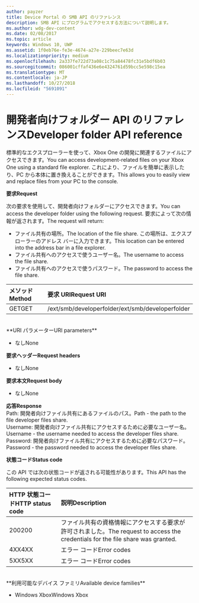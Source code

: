 ```yaml
---
author: payzer
title: Device Portal の SMB API のリファレンス
description: SMB API にプログラムでアクセスする方法について説明します。
ms.author: wdg-dev-content
ms.date: 02/08/2017
ms.topic: article
keywords: Windows 10, UWP
ms.assetid: 1f0eb76e-fe3e-4674-a27e-229beec7e63d
ms.localizationpriority: medium
ms.openlocfilehash: 2a337fe722d73a08c1c75a84478fc31e5bdf6b03
ms.sourcegitcommit: 086001cffaf436e6e4324761d59bcc5e598c15ea
ms.translationtype: MT
ms.contentlocale: ja-JP
ms.lasthandoff: 10/27/2018
ms.locfileid: "5691091"
---
```

# <a name="developer-folder-api-reference"></a><span data-ttu-id="848fe-104">開発者向けフォルダー API のリファレンス</span><span class="sxs-lookup"><span data-stu-id="848fe-104">Developer folder API reference</span></span>   
<span data-ttu-id="848fe-105">標準的なエクスプローラーを使って、Xbox One の開発に関連するファイルにアクセスできます。</span><span class="sxs-lookup"><span data-stu-id="848fe-105">You can access development-related files on your Xbox One using a standard file explorer.</span></span> <span data-ttu-id="848fe-106">これにより、ファイルを簡単に表示したり、PC から本体に置き換えることができます。</span><span class="sxs-lookup"><span data-stu-id="848fe-106">This allows you to easily view and replace files from your PC to the console.</span></span>

**<span data-ttu-id="848fe-107">要求</span><span class="sxs-lookup"><span data-stu-id="848fe-107">Request</span></span>**

<span data-ttu-id="848fe-108">次の要求を使用して、開発者向けフォルダーにアクセスできます。</span><span class="sxs-lookup"><span data-stu-id="848fe-108">You can access the developer folder using the following request.</span></span> <span data-ttu-id="848fe-109">要求によって次の情報が返されます。</span><span class="sxs-lookup"><span data-stu-id="848fe-109">The request will return:</span></span>    
* <span data-ttu-id="848fe-110">ファイル共有の場所。</span><span class="sxs-lookup"><span data-stu-id="848fe-110">The location of the file share.</span></span> <span data-ttu-id="848fe-111">この場所は、エクスプローラーのアドレス バーに入力できます。</span><span class="sxs-lookup"><span data-stu-id="848fe-111">This location can be entered into the address bar in a file explorer.</span></span>
* <span data-ttu-id="848fe-112">ファイル共有へのアクセスで使うユーザー名。</span><span class="sxs-lookup"><span data-stu-id="848fe-112">The username to access the file share.</span></span>
* <span data-ttu-id="848fe-113">ファイル共有へのアクセスで使うパスワード。</span><span class="sxs-lookup"><span data-stu-id="848fe-113">The password to access the file share.</span></span>

<span data-ttu-id="848fe-114">メソッド</span><span class="sxs-lookup"><span data-stu-id="848fe-114">Method</span></span>      | <span data-ttu-id="848fe-115">要求 URI</span><span class="sxs-lookup"><span data-stu-id="848fe-115">Request URI</span></span>
:------     | :-----
<span data-ttu-id="848fe-116">GET</span><span class="sxs-lookup"><span data-stu-id="848fe-116">GET</span></span> | <span data-ttu-id="848fe-117">/ext/smb/developerfolder</span><span class="sxs-lookup"><span data-stu-id="848fe-117">/ext/smb/developerfolder</span></span>
<br />
**<span data-ttu-id="848fe-118">URI パラメーター</span><span class="sxs-lookup"><span data-stu-id="848fe-118">URI parameters</span></span>**

- <span data-ttu-id="848fe-119">なし</span><span class="sxs-lookup"><span data-stu-id="848fe-119">None</span></span>

**<span data-ttu-id="848fe-120">要求ヘッダー</span><span class="sxs-lookup"><span data-stu-id="848fe-120">Request headers</span></span>**

- <span data-ttu-id="848fe-121">なし</span><span class="sxs-lookup"><span data-stu-id="848fe-121">None</span></span>

**<span data-ttu-id="848fe-122">要求本文</span><span class="sxs-lookup"><span data-stu-id="848fe-122">Request body</span></span>**

- <span data-ttu-id="848fe-123">なし</span><span class="sxs-lookup"><span data-stu-id="848fe-123">None</span></span>

**<span data-ttu-id="848fe-124">応答</span><span class="sxs-lookup"><span data-stu-id="848fe-124">Response</span></span>**   
<span data-ttu-id="848fe-125">Path: 開発者向けファイル共有にあるファイルのパス。</span><span class="sxs-lookup"><span data-stu-id="848fe-125">Path - the path to the file developer files share.</span></span>   
<span data-ttu-id="848fe-126">Username: 開発者向けファイル共有にアクセスするために必要なユーザー名。</span><span class="sxs-lookup"><span data-stu-id="848fe-126">Username - the username needed to access the developer files share.</span></span>   
<span data-ttu-id="848fe-127">Password: 開発者向けファイル共有にアクセスするために必要なパスワード。</span><span class="sxs-lookup"><span data-stu-id="848fe-127">Password - the password needed to access the developer files share.</span></span>   

**<span data-ttu-id="848fe-128">状態コード</span><span class="sxs-lookup"><span data-stu-id="848fe-128">Status code</span></span>**

<span data-ttu-id="848fe-129">この API では次の状態コードが返される可能性があります。</span><span class="sxs-lookup"><span data-stu-id="848fe-129">This API has the following expected status codes.</span></span>

<span data-ttu-id="848fe-130">HTTP 状態コード</span><span class="sxs-lookup"><span data-stu-id="848fe-130">HTTP status code</span></span>      | <span data-ttu-id="848fe-131">説明</span><span class="sxs-lookup"><span data-stu-id="848fe-131">Description</span></span>
:------     | :-----
<span data-ttu-id="848fe-132">200</span><span class="sxs-lookup"><span data-stu-id="848fe-132">200</span></span> | <span data-ttu-id="848fe-133">ファイル共有の資格情報にアクセスする要求が許可されました。</span><span class="sxs-lookup"><span data-stu-id="848fe-133">The request to access the credentials for the file share was granted.</span></span>
<span data-ttu-id="848fe-134">4XX</span><span class="sxs-lookup"><span data-stu-id="848fe-134">4XX</span></span> | <span data-ttu-id="848fe-135">エラー コード</span><span class="sxs-lookup"><span data-stu-id="848fe-135">Error codes</span></span>
<span data-ttu-id="848fe-136">5XX</span><span class="sxs-lookup"><span data-stu-id="848fe-136">5XX</span></span> | <span data-ttu-id="848fe-137">エラー コード</span><span class="sxs-lookup"><span data-stu-id="848fe-137">Error codes</span></span>
<br />
**<span data-ttu-id="848fe-138">利用可能なデバイス ファミリ</span><span class="sxs-lookup"><span data-stu-id="848fe-138">Available device families</span></span>**

* <span data-ttu-id="848fe-139">Windows Xbox</span><span class="sxs-lookup"><span data-stu-id="848fe-139">Windows Xbox</span></span>
